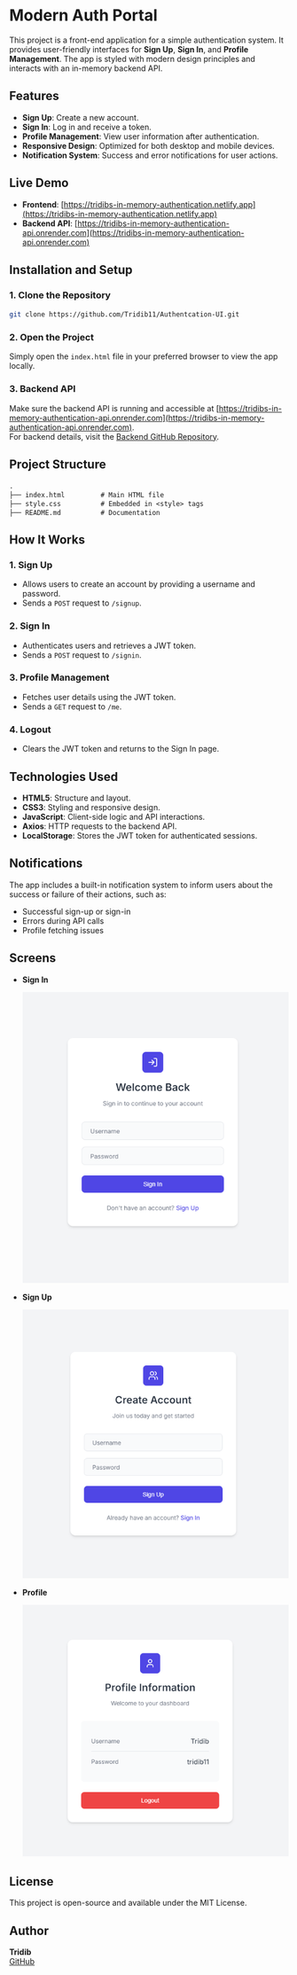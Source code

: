 # Modern Auth Portal

This project is a front-end application for a simple authentication system. It provides user-friendly interfaces for **Sign Up**, **Sign In**, and **Profile Management**. The app is styled with modern design principles and interacts with an in-memory backend API.

## Features
- **Sign Up**: Create a new account.
- **Sign In**: Log in and receive a token.
- **Profile Management**: View user information after authentication.
- **Responsive Design**: Optimized for both desktop and mobile devices.
- **Notification System**: Success and error notifications for user actions.

## Live Demo
- **Frontend**: [https://tridibs-in-memory-authentication.netlify.app](https://tridibs-in-memory-authentication.netlify.app)  
- **Backend API**: [https://tridibs-in-memory-authentication-api.onrender.com](https://tridibs-in-memory-authentication-api.onrender.com)  

## Installation and Setup

### 1. Clone the Repository
```bash
git clone https://github.com/Tridib11/Authentcation-UI.git
```

### 2. Open the Project
Simply open the `index.html` file in your preferred browser to view the app locally.

### 3. Backend API
Make sure the backend API is running and accessible at [https://tridibs-in-memory-authentication-api.onrender.com](https://tridibs-in-memory-authentication-api.onrender.com).  
For backend details, visit the [Backend GitHub Repository](https://github.com/Tridib11/Authentication-api).

## Project Structure
```
.
├── index.html         # Main HTML file
├── style.css          # Embedded in <style> tags
├── README.md          # Documentation
```

## How It Works

### 1. Sign Up
- Allows users to create an account by providing a username and password.
- Sends a `POST` request to `/signup`.

### 2. Sign In
- Authenticates users and retrieves a JWT token.
- Sends a `POST` request to `/signin`.

### 3. Profile Management
- Fetches user details using the JWT token.
- Sends a `GET` request to `/me`.

### 4. Logout
- Clears the JWT token and returns to the Sign In page.

## Technologies Used
- **HTML5**: Structure and layout.
- **CSS3**: Styling and responsive design.
- **JavaScript**: Client-side logic and API interactions.
- **Axios**: HTTP requests to the backend API.
- **LocalStorage**: Stores the JWT token for authenticated sessions.

## Notifications
The app includes a built-in notification system to inform users about the success or failure of their actions, such as:
- Successful sign-up or sign-in
- Errors during API calls
- Profile fetching issues

## Screens
- **Sign In**  
  
  ![alt text](image.png)

- **Sign Up**  
  
  ![alt text](image-1.png)

- **Profile**  
  
  ![alt text](image-2.png)

## License
This project is open-source and available under the MIT License.

## Author
**Tridib**  
[GitHub](https://github.com/Tridib11)